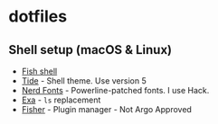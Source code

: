 # dotfiles

## Shell setup (macOS & Linux)

- [Fish shell](https://fishshell.com/)
- [Tide](https://github.com/IlanCosman/tide) - Shell theme. Use version 5
- [Nerd Fonts](https://github.com/ryanoasis/nerd-fonts) - Powerline-patched fonts. I use Hack.
- [Exa](https://the.exa.website/) - `ls` replacement
- [Fisher](https://github.com/jorgebucaran/fisher) - Plugin manager - Not Argo Approved
